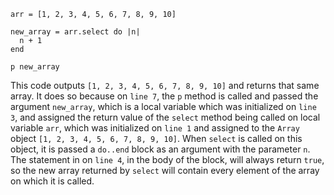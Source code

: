 ```
arr = [1, 2, 3, 4, 5, 6, 7, 8, 9, 10]

new_array = arr.select do |n| 
  n + 1
end

p new_array
```
This code outputs `[1, 2, 3, 4, 5, 6, 7, 8, 9, 10]` and returns that same array.
It does so because on `line 7`, the `p` method is called and passed the argument
`new_array`, which is a local variable which was initialized on `line 3`, and
assigned the return value of the `select` method being called on local variable
`arr`, which was initialized on `line 1` and assigned to the `Array` object
`[1, 2, 3, 4, 5, 6, 7, 8, 9, 10]`. When `select` is called on this object, it is
passed a `do..end` block as an argument with the parameter `n`. The statement in
on `line 4`, in the body of the block, will always return `true`, so the new
array returned by `select` will contain every element of the array on which it
is called.
